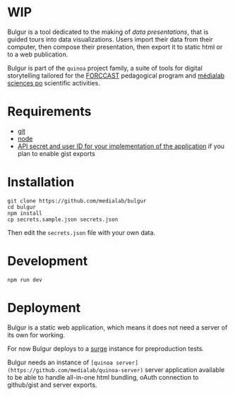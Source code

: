 # WIP

Bulgur is a tool dedicated to the making of *data presentations*, that is guided tours into data visualizations.
Users import their data from their computer, then compose their presentation, then export it to static html or to a web publication.

Bulgur is part of the ``quinoa`` project family, a suite of tools for digital storytelling tailored for the [FORCCAST](https://forccast.hypotheses.org/) pedagogical program and [médialab sciences po](http://www.medialab.sciences-po.fr/) scientific activities.

# Requirements

* [git](https://git-scm.com/)
* [node](https://nodejs.org/en/)
* [API secret and user ID for your implementation of the application](https://github.com/settings/applications/new) if you plan to enable gist exports

# Installation

```
git clone https://github.com/medialab/bulgur
cd bulgur
npm install
cp secrets.sample.json secrets.json
```

Then edit the ``secrets.json`` file with your own data.

# Development

```
npm run dev
```

# Deployment

Bulgur is a static web application, which means it does not need a server of its own for working.

For now Bulgur deploys to a [surge](http://surge.sh/) instance for preproduction tests.

Bulgur needs an instance of `[quinoa server](https://github.com/medialab/quinoa-server)` server application available to be able to handle all-in-one html bundling, oAuth connection to github/gist and server exports.